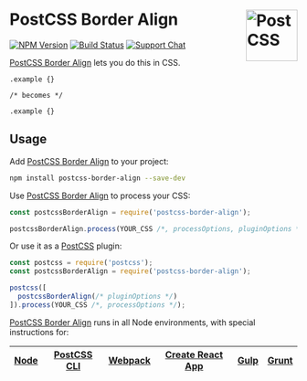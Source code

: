 # PostCSS Border Align [<img src="https://postcss.github.io/postcss/logo.svg" alt="PostCSS" width="90" height="90" align="right">][postcss]

[![NPM Version][npm-img]][npm-url]
[![Build Status][cli-img]][cli-url]
[![Support Chat][git-img]][git-url]

[PostCSS Border Align] lets you do this in CSS.

```pcss
.example {}

/* becomes */

.example {}
```

## Usage

Add [PostCSS Border Align] to your project:

```bash
npm install postcss-border-align --save-dev
```

Use [PostCSS Border Align] to process your CSS:

```js
const postcssBorderAlign = require('postcss-border-align');

postcssBorderAlign.process(YOUR_CSS /*, processOptions, pluginOptions */);
```

Or use it as a [PostCSS] plugin:

```js
const postcss = require('postcss');
const postcssBorderAlign = require('postcss-border-align');

postcss([
  postcssBorderAlign(/* pluginOptions */)
]).process(YOUR_CSS /*, processOptions */);
```

[PostCSS Border Align] runs in all Node environments, with special instructions for:

| [Node](INSTALL.md#node) | [PostCSS CLI](INSTALL.md#postcss-cli) | [Webpack](INSTALL.md#webpack) | [Create React App](INSTALL.md#create-react-app) | [Gulp](INSTALL.md#gulp) | [Grunt](INSTALL.md#grunt) |
| --- | --- | --- | --- | --- | --- |

[cli-img]: https://img.shields.io/travis/mindthetic/postcss-border-align.svg
[cli-url]: https://travis-ci.org/mindthetic/postcss-border-align
[git-img]: https://img.shields.io/badge/support-chat-blue.svg
[git-url]: https://gitter.im/postcss/postcss
[npm-img]: https://img.shields.io/npm/v/postcss-border-align.svg
[npm-url]: https://www.npmjs.com/package/postcss-border-align

[PostCSS]: https://github.com/postcss/postcss
[PostCSS Border Align]: https://github.com/mindthetic/postcss-border-align
